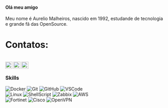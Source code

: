 #### Olá meu amigo

Meu nome é Aurelio Malheiros, nascido em 1992, estudande de tecnologia e grande fã das OpenSource.

# Contatos:

<br/>
<a href="https://twitter.com/AurelioCabeca">
  <img align="left" alt="Aurelio S Malheiros| Twitter" width="22px" src="https://cdn.jsdelivr.net/npm/simple-icons@v3/icons/twitter.svg" />
</a>
<a href="https://www.linkedin.com/in/aurelio-malheiros-944835127/">
  <img align="left" alt="Aurelio S Malheiros| Linkedin" width="22px" src="https://cdn.jsdelivr.net/npm/simple-icons@3.7.0/icons/linkedin.svg" />
</a>
<a href="https://t.me/AurelioMalheiros">
  <img align="left" alt="Aurelio S Malheiros| Telegram" width="22px" src="https://cdn.jsdelivr.net/npm/simple-icons@3.7.0/icons/telegram.svg" />
</a>
<br/>

### Skills

![Docker](https://img.shields.io/badge/-Docker-black?style=flat&logo=docker&link=https://github.com/hritik5102)
![Git](https://img.shields.io/badge/-Git-black?style=flat&logo=git&link=https://github.com/hritik5102) 
![GitHub](https://img.shields.io/badge/-GitHub-181717?style=flat&logo=github&link=https://github.com/hritik5102)
![VSCode](https://img.shields.io/badge/-VSCode-000000?style=flat&logo=visual-studio-code&logoColor=blue) <br>
![Linux](https://img.shields.io/badge/-GNU/Linux-orange?style=flat&logo=linux&logoColor=white)
![ShellScript](https://img.shields.io/badge/-ShellScript-000000?style=flat&logo=gnu-bash&logoColor=white)
![Zabbix](https://img.shields.io/badge/-Zabbix-red?style=flat&logo=zabbix&logoColor=red)
![AWS](https://img.shields.io/badge/-AWS-grey?style=flat&logo=amazon-aws&logoColor=yellow) <br>
![Fortinet](https://img.shields.io/badge/-Fortinet-red?style=flat&logo=fortinet&logoColor=white)
![Cisco](https://img.shields.io/badge/-Cisco-blue?style=flat&logo=cisco&logoColor=white)
![OpenVPN](https://img.shields.io/badge/-OpenVPN-yellow?style=flat&logo=openvpn&logoColor=white)
